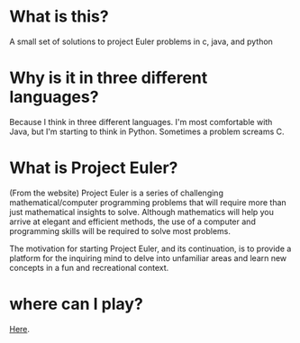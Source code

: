 # What is this?
A small set of solutions to project Euler problems in c, java, and python
# Why is it in three different languages?
Because I think in three different languages. I'm most comfortable with Java, but I'm starting to think in Python. Sometimes a problem screams C.

# What is Project Euler?
(From the website)
Project Euler is a series of challenging mathematical/computer programming problems that will require more than just mathematical insights to solve. Although mathematics will help you arrive at elegant and efficient methods, the use of a computer and programming skills will be required to solve most problems.

The motivation for starting Project Euler, and its continuation, is to provide a platform for the inquiring mind to delve into unfamiliar areas and learn new concepts in a fun and recreational context.

# where can I play?
[Here](https://projecteuler.net/).
